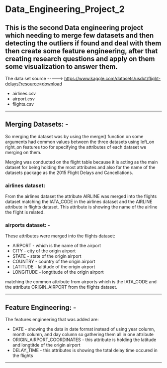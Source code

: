 # Data_Engineering_Project_2

This is the second Data engineering project which needing to merge few datasets and then detecting the outliers if found and deal with them then create some feature engineering, after that creating research questions and apply on them some visualization to answer them.
---------------------------

The data set source -----> https://www.kaggle.com/datasets/usdot/flight-delays?resource=download

- airlines.csv
- airport.csv
- flights.csv

---------------------------
## Merging Datasets: -

So merging the dataset was by using the merge() function on some arguments had common values between the three datasets using left_on right_on features too for specifying the attributes of each dataset we merging on them.

Merging was conducted on the flight table because it is acting as the main dataset for being holding the most attributes and also for the name of the datasets package as the 2015 Flight Delays and Cancellations.

### airlines dataset:

  From the airlines dataset the attribute AIRLINE was merged into the flights dataset matching the IATA_CODE in the airlines dataset and the AIRLINE attribute in flights dataset. This attribute is showing the name of the airline the flight is related.
  
  
### airports dataset: -

These attributes were merged into the flights dataset:
  - AIRPORT  -  which is the name of the airport
  - CITY   -   city of the origin airport
  - STATE  -   state of the origin airport
  - COUNTRY -  country of the origin airport
  - LATITUDE  -   laltitude of the origin airport
  - LONGITUDE  -  longtitude of the origin airport

matching the common attribute from airports which is the IATA_CODE and the attribute ORIGIN_AIRPORT from the flights dataset.

------------------------------------------------------------------

## Feature Engineering: -

The features engineering that was added are: 
  - DATE   -   showing the data in date format instead of using year column, month column, and day column so gathering them all in one attribute
  - ORIGIN_AIRPORT_COORDINATES   -  this attribute is holding the latitude and longtitde of the origin airport
  - DELAY_TIME   -    this attributes is showing the total delay time occured in the flights 
  
  
-------------------------------------------------------------------

